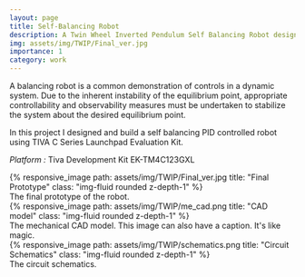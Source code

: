 ```yaml
---
layout: page
title: Self-Balancing Robot
description: A Twin Wheel Inverted Pendulum Self Balancing Robot designed as part of ESD601 final project.
img: assets/img/TWIP/Final_ver.jpg
importance: 1
category: work
---
```


A balancing robot is a common demonstration of controls in a dynamic system. Due to the inherent instability of the equilibrium point, appropriate controllability and observability measures must be undertaken to stabilize the system about the desired equilibrium point.

In this project I designed and build a self balancing PID controlled robot using TIVA C Series Launchpad Evaluation Kit.

*Platform :* Tiva Development Kit EK-TM4C123GXL


<div class="row">
    <div class="col-sm mt-3 mt-md-0">
        {% responsive_image path: assets/img/TWIP/Final_ver.jpg title: "Final Prototype" class: "img-fluid rounded z-depth-1" %}
    </div>
</div>
<div class="caption">
    The final prototype of the robot.
</div>


<div class="row">
    <div class="col-sm mt-3 mt-md-0">
        {% responsive_image path: assets/img/TWIP/me_cad.png title: "CAD model" class: "img-fluid rounded z-depth-1" %}
    </div>
</div>
<div class="caption">
    The mechanical CAD model.
    This image can also have a caption. It's like magic.
</div>

<div class="row">
    <div class="col-sm mt-3 mt-md-0">
        {% responsive_image path: assets/img/TWIP/schematics.png title: "Circuit Schematics" class: "img-fluid rounded z-depth-1" %}
    </div>
</div>
<div class="caption">
    The circuit schematics.
</div>

